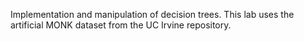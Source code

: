 Implementation and manipulation of decision trees. This lab uses the artificial MONK dataset from the UC Irvine repository.